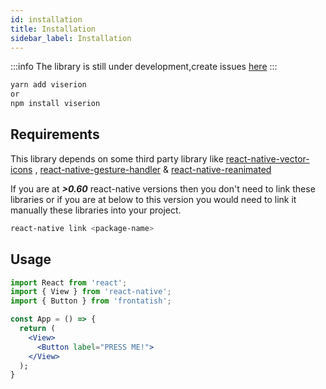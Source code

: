 ```yaml
---
id: installation
title: Installation
sidebar_label: Installation
---
```


:::info
The library is still under development,create issues [here](https://github.com/Groww/viserion/issues/new)
:::

```bash
yarn add viserion
or
npm install viserion
```

## Requirements

This library depends on some third party library like [react-native-vector-icons](https://github.com/oblador/react-native-vector-icons#installation) , [react-native-gesture-handler](https://docs.swmansion.com/react-native-gesture-handler/docs/#installation) & [react-native-reanimated](https://docs.swmansion.com/react-native-reanimated/docs/getting_started)

If you are at **_>0.60_** react-native versions then you don't need to link these libraries or if you are at below to this version you would need to link it manually these libraries into your project.

```bash
react-native link <package-name>
```

## Usage

```jsx
import React from 'react';
import { View } from 'react-native';
import { Button } from 'frontatish';

const App = () => {
  return (
    <View>
      <Button label="PRESS ME!">
    </View>
  );
}

```
